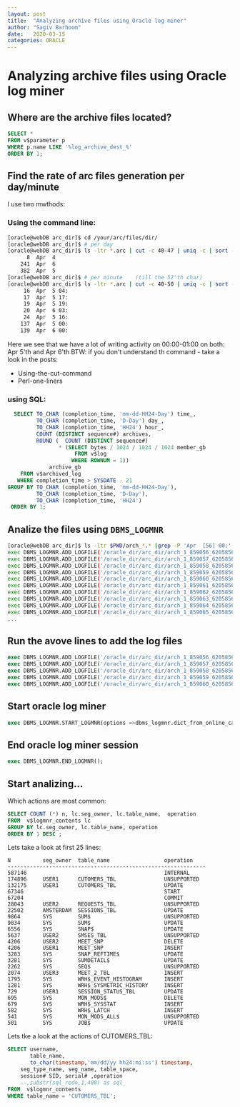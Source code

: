 ```yaml
---
layout: post
title:  "Analyzing archive files using Oracle log miner"
author: "Sagiv Barhoom"
date:   2020-03-15
categories: ORACLE 
---
```

# Analyzing archive files using Oracle log miner

## Where are the archive files located?
```sql
SELECT *
FROM v$parameter p
WHERE p.name LIKE '%log_archive_dest_%'
ORDER BY 1;
```


## Find the rate of arc files generation per day/minute

I use two mwthods:
### Using the command line:
```bash
[oracle@webDB arc_dir]$ cd /your/arc/files/dir/
[oracle@webDB arc_dir]$ # per day
[oracle@webDB arc_dir]$ ls -ltr *.arc | cut -c 40-47 | uniq -c | sort -n  | tail -15
      8  Apr  4
    241  Apr  6
    382  Apr  5
[oracle@webDB arc_dir]$ # per minute    (till the 52'th char)            
[oracle@webDB arc_dir]$ ls -ltr *.arc | cut -c 40-50 | uniq -c | sort -n  | tail -7
     16  Apr  5 04:
     17  Apr  5 17:
     19  Apr  5 19:
     20  Apr  6 03:
     24  Apr  5 16:
    137  Apr  5 00:
    139  Apr  6 00:
```

Here we see that we have a lot of writing activity on 00:00-01:00  on both:  Apr  5'th and  Apr  6'th
BTW: if you don't understand th command - take a look in the posts:
- Using-the-cut-command
- Perl-one-liners

### using SQL:
```sql
  SELECT TO_CHAR (completion_time, 'mm-dd-HH24-Day') time_,
         TO_CHAR (completion_time, 'D-Day') day_,
         TO_CHAR (completion_time, 'HH24') hour_,
         COUNT (DISTINCT sequence#) archives,
         ROUND (  COUNT (DISTINCT sequence#)
                * (SELECT bytes / 1024 / 1024 / 1024 member_gb
                     FROM v$log
                    WHERE ROWNUM = 1))
             archive_gb
    FROM v$archived_log
   WHERE completion_time > SYSDATE - 21
GROUP BY TO_CHAR (completion_time, 'mm-dd-HH24-Day'),
         TO_CHAR (completion_time, 'D-Day'),
         TO_CHAR (completion_time, 'HH24')
 ORDER BY 1;
```


## Analize the files using ```DBMS_LOGMNR```
```bash
[oracle@webDB arc_dir]$ ls -ltr $PWD/arch_*.* |grep -P 'Apr  [56] 00:' |  cut -c 54-200 | perl -i -pe "s/^/$postfix/;"| perl -i -pe "s/$/$suffix/"
exec DBMS_LOGMNR.ADD_LOGFILE('/oracle_dir/arc_dir/arch_1_859056_620585656.arc');
exec DBMS_LOGMNR.ADD_LOGFILE('/oracle_dir/arc_dir/arch_1_859057_620585656.arc');
exec DBMS_LOGMNR.ADD_LOGFILE('/oracle_dir/arc_dir/arch_1_859058_620585656.arc');
exec DBMS_LOGMNR.ADD_LOGFILE('/oracle_dir/arc_dir/arch_1_859059_620585656.arc');
exec DBMS_LOGMNR.ADD_LOGFILE('/oracle_dir/arc_dir/arch_1_859060_620585656.arc');
exec DBMS_LOGMNR.ADD_LOGFILE('/oracle_dir/arc_dir/arch_1_859061_620585656.arc');
exec DBMS_LOGMNR.ADD_LOGFILE('/oracle_dir/arc_dir/arch_1_859062_620585656.arc');
exec DBMS_LOGMNR.ADD_LOGFILE('/oracle_dir/arc_dir/arch_1_859063_620585656.arc');
exec DBMS_LOGMNR.ADD_LOGFILE('/oracle_dir/arc_dir/arch_1_859064_620585656.arc');
exec DBMS_LOGMNR.ADD_LOGFILE('/oracle_dir/arc_dir/arch_1_859065_620585656.arc');
...
``` 

## Run the avove lines to add the log files
```sql
exec DBMS_LOGMNR.ADD_LOGFILE('/oracle_dir/arc_dir/arch_1_859056_620585656.arc');
exec DBMS_LOGMNR.ADD_LOGFILE('/oracle_dir/arc_dir/arch_1_859057_620585656.arc');
exec DBMS_LOGMNR.ADD_LOGFILE('/oracle_dir/arc_dir/arch_1_859058_620585656.arc');
exec DBMS_LOGMNR.ADD_LOGFILE('/oracle_dir/arc_dir/arch_1_859059_620585656.arc');
exec DBMS_LOGMNR.ADD_LOGFILE('/oracle_dir/arc_dir/arch_1_859060_620585656.arc');


```
## Start oracle log miner 
```sql
exec DBMS_LOGMNR.START_LOGMNR(options =>dbms_logmnr.dict_from_online_catalog);
```

## End oracle log miner session
```sql
exec DBMS_LOGMNR.END_LOGMNR();
```

## Start analizing...

Which actions are most common:
```sql
SELECT COUNT (*) n, lc.seg_owner, lc.table_name,  operation
FROM  v$logmnr_contents lc
GROUP BY lc.seg_owner, lc.table_name, operation
ORDER BY 1 DESC ;
```

Lets take a look at first 25 lines:
```
N          seg_owner  table_name                 operation
--------------------------------------------------------------
587146                                           INTERNAL
174896     USER1      CUTOMERS_TBL               UNSUPPORTED
132175     USER1      CUTOMERS_TBL               UPDATE
67346                                            START
67204                                            COMMIT
28043      USER2      REQUESTS_TBL               UNSUPPORTED
22502      AMSTERDAM  SESSIONS_TBL               UPDATE
9864       SYS        SUM$                       UNSUPPORTED
9834       SYS        SUM$                       UPDATE
6556       SYS        SNAP$                      UPDATE
5637       USER2      SMSES_TBL                  UNSUPPORTED
4206       USER2      MEET_SNP                   DELETE
4206       USER1      MEET_SNP                   INSERT
3283       SYS        SNAP_REFTIME$              UPDATE
3281       SYS        SUMDETAIL$                 UPDATE
2262       SYS        SEQ$                       UNSUPPORTED
2074       USER3      MEET_2_TBL                 INSERT
1795       SYS        WRH$_EVENT_HISTOGRAM       INSERT
1281       SYS        WRH$_SYSMETRIC_HISTORY     INSERT
729        USER1      SESSION_STATUS_TBL         UPDATE
695        SYS        MON_MODS$                  DELETE
679        SYS        WRH$_SYSSTAT               INSERT
582        SYS        WRH$_LATCH                 INSERT
541        SYS        MON_MODS_ALL$              UNSUPPORTED
501        SYS        JOB$                       UPDATE
```

Lets tke a look at the actions of CUTOMERS_TBL:

```sql
SELECT username,
       table_name, 
       to_char(timestamp,'mm/dd/yy hh24:mi:ss') timestamp,
	seg_type_name, seg_name, table_space, 
	session# SID, serial# ,operation
	--,substr(sql_redo,1,400) as sql_
FROM  v$logmnr_contents
WHERE table_name = 'CUTOMERS_TBL';
```



